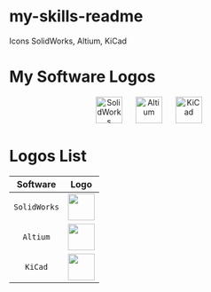 # my-skills-readme
Icons SolidWorks, Altium, KiCad
# My Software Logos

<p align="center">
  <img src="./SolidWorks.svg" width="48" alt="SolidWorks" style="margin:0 10px"/>
  <img src="./Altium.svg" width="48" alt="Altium" style="margin:0 10px"/>
  <img src="./KiCad.jpeg" width="48" alt="KiCad" style="margin:0 10px"/>
</p>

# Logos List

|      Software      |                         Logo                          |
| :----------------: | :---------------------------------------------------: |
|     `SolidWorks`   | <img src="./SolidWorks.svg" width="48">              |
|       `Altium`     | <img src="./Altium.svg" width="48">                  |
|       `KiCad`      | <img src="./KiCad.jpeg" width="48">                  |
